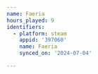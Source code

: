 ```yaml
---
name: Faeria
hours_played: 9
identifiers:
  - platform: steam
    appid: '397060'
    name: Faeria
    synced_on: '2024-07-04'

---
```

